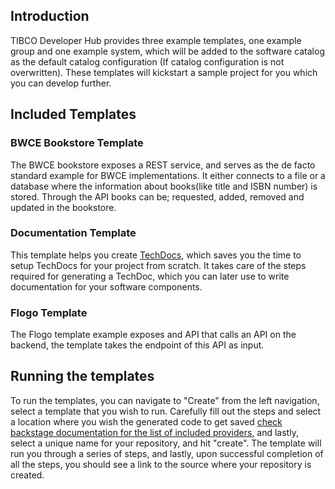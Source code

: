 ## Introduction

TIBCO Developer Hub provides three example templates, one example group and one example system, which will be added to the software catalog as the default catalog configuration (If catalog configuration is not overwritten). These templates will kickstart a sample project for you which you can develop further.

## Included Templates

### BWCE Bookstore Template

The BWCE bookstore exposes a REST service, and serves as the de facto standard example for BWCE implementations. It either connects to a file or a database where the information about books(like title and ISBN number) is stored. Through the API books can be; requested, added, removed and updated in the bookstore.

### Documentation Template

This template helps you create [TechDocs](https://backstage.io/docs/features/techdocs/), which saves you the time to setup TechDocs for your project from scratch. It takes care of the steps required for generating a TechDoc, which you can later use to write documentation for your software components.

### Flogo Template

The Flogo template example exposes and API that calls an API on the backend, the template takes the endpoint of this API as input.

## Running the templates

To run the templates, you can navigate to "Create" from the left navigation, select a template that you wish to run. Carefully fill out the steps and select a location where you wish the generated code to get saved [check backstage documentation for the list of included providers](https://backstage.io/docs/integrations/), and lastly, select a unique name for your repository, and hit "create". The template will run you through a series of steps, and lastly, upon successful completion of all the steps, you should see a link to the source where your repository is created.
